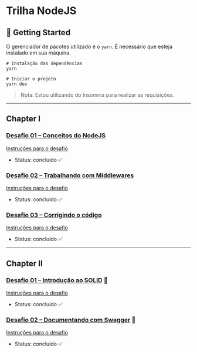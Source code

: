 # Trilha NodeJS

## 🚀 Getting Started

O gerenciador de pacotes utilizado é o `yarn`. É necessário que esteja instalado em sua máquina.

```
# Instalação das dependências
yarn

# Iniciar o projeto
yarn dev
```

> Nota: Estou utilizando do Insomnia para realizar as requisições.
---

## Chapter I

### [Desafio 01 – Conceitos do NodeJS](https://github.com/ClaudionorOjr/ignite-conceitos-do-nodejs)

[Instruções para o desafio](https://www.notion.so/Desafio-01-Conceitos-do-Node-js-59ccb235aecd43a6a06bf09a24e7ede8)

- Status: concluído ✅

### [Desafio 02 – Trabalhando com Middlewares](https://github.com/ClaudionorOjr/ignite-trabalhando-com-middlewares)

[Instruções para o desafio](https://www.notion.so/Desafio-02-Trabalhando-com-middlewares-4f89bf538c2e4ee291382b92bdc36790)

- Status: concluído ✅

### [Desafio 03 – Corrigindo o código](https://github.com/ClaudionorOjr/ignite-corrigindo-codigo)

[Instruções para o desafio](https://www.notion.so/Desafio-03-Corrigindo-o-c-digo-c15c8a2e212846039a367cc7b763c6dd)

- Status: concluído ✅

---

## Chapter II

### [Desafio 01 – Introdução ao SOLID](https://github.com/ClaudionorOjr/ignite-introducao-ao-SOLID) 🌟

[Instruções para o desafio](https://www.notion.so/Desafio-01-Introdu-o-ao-SOLID-3b9be286fac0482ca3b275473ddd2d72)

- Status: concluído ✅

### [Desafio 02 – Documentando com Swagger](https://github.com/ClaudionorOjr/ignite-documentando-com-swagger) 🌟

[Instruções para o desafio](https://www.notion.so/Desafio-02-Documentando-com-Swagger-8ce869ea608743e292851bd951f3239f)

- Status: concluído ✅